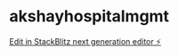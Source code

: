 # akshayhospitalmgmt

[Edit in StackBlitz next generation editor ⚡️](https://stackblitz.com/~/github.com/akshayvijapur/akshayhospitalmgmt)